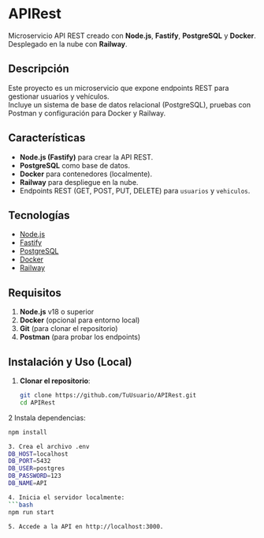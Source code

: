 # APIRest

Microservicio API REST creado con **Node.js**, **Fastify**, **PostgreSQL** y **Docker**.  
Desplegado en la nube con **Railway**.

## Descripción

Este proyecto es un microservicio que expone endpoints REST para gestionar usuarios y vehículos.  
Incluye un sistema de base de datos relacional (PostgreSQL), pruebas con Postman y configuración para Docker y Railway.

## Características

- **Node.js (Fastify)** para crear la API REST.
- **PostgreSQL** como base de datos.
- **Docker** para contenedores (localmente).
- **Railway** para despliegue en la nube.
- Endpoints REST (GET, POST, PUT, DELETE) para `usuarios` y `vehiculos`.

## Tecnologías

- [Node.js](https://nodejs.org/)
- [Fastify](https://www.fastify.io/)
- [PostgreSQL](https://www.postgresql.org/)
- [Docker](https://www.docker.com/)
- [Railway](https://railway.app/)

## Requisitos

1. **Node.js** v18 o superior
2. **Docker** (opcional para entorno local)
3. **Git** (para clonar el repositorio)
4. **Postman** (para probar los endpoints)

## Instalación y Uso (Local)

1. **Clonar el repositorio**:
   ```bash
   git clone https://github.com/TuUsuario/APIRest.git
   cd APIRest

2 Instala dependencias:
   ```bash
   npm install

3. Crea el archivo .env
   DB_HOST=localhost
   DB_PORT=5432
   DB_USER=postgres
   DB_PASSWORD=123
   DB_NAME=API

4. Inicia el servidor localmente:
   ```bash
   npm run start

5. Accede a la API en http://localhost:3000.



